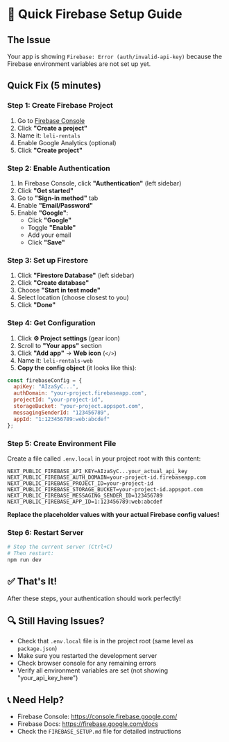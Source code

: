 # 🚀 Quick Firebase Setup Guide

## The Issue
Your app is showing `Firebase: Error (auth/invalid-api-key)` because the Firebase environment variables are not set up yet.

## Quick Fix (5 minutes)

### Step 1: Create Firebase Project
1. Go to [Firebase Console](https://console.firebase.google.com/)
2. Click **"Create a project"**
3. Name it: `leli-rentals`
4. Enable Google Analytics (optional)
5. Click **"Create project"**

### Step 2: Enable Authentication
1. In Firebase Console, click **"Authentication"** (left sidebar)
2. Click **"Get started"**
3. Go to **"Sign-in method"** tab
4. Enable **"Email/Password"**
5. Enable **"Google"**:
   - Click **"Google"**
   - Toggle **"Enable"**
   - Add your email
   - Click **"Save"**

### Step 3: Set up Firestore
1. Click **"Firestore Database"** (left sidebar)
2. Click **"Create database"**
3. Choose **"Start in test mode"**
4. Select location (choose closest to you)
5. Click **"Done"**

### Step 4: Get Configuration
1. Click **⚙️ Project settings** (gear icon)
2. Scroll to **"Your apps"** section
3. Click **"Add app"** → **Web icon** (`</>`)
4. Name it: `leli-rentals-web`
5. **Copy the config object** (it looks like this):

```javascript
const firebaseConfig = {
  apiKey: "AIzaSyC...",
  authDomain: "your-project.firebaseapp.com",
  projectId: "your-project-id",
  storageBucket: "your-project.appspot.com",
  messagingSenderId: "123456789",
  appId: "1:123456789:web:abcdef"
};
```

### Step 5: Create Environment File
Create a file called `.env.local` in your project root with this content:

```env
NEXT_PUBLIC_FIREBASE_API_KEY=AIzaSyC...your_actual_api_key
NEXT_PUBLIC_FIREBASE_AUTH_DOMAIN=your-project-id.firebaseapp.com
NEXT_PUBLIC_FIREBASE_PROJECT_ID=your-project-id
NEXT_PUBLIC_FIREBASE_STORAGE_BUCKET=your-project-id.appspot.com
NEXT_PUBLIC_FIREBASE_MESSAGING_SENDER_ID=123456789
NEXT_PUBLIC_FIREBASE_APP_ID=1:123456789:web:abcdef
```

**Replace the placeholder values with your actual Firebase config values!**

### Step 6: Restart Server
```bash
# Stop the current server (Ctrl+C)
# Then restart:
npm run dev
```

## ✅ That's It!
After these steps, your authentication should work perfectly!

## 🔍 Still Having Issues?
- Check that `.env.local` file is in the project root (same level as `package.json`)
- Make sure you restarted the development server
- Check browser console for any remaining errors
- Verify all environment variables are set (not showing "your_api_key_here")

## 📞 Need Help?
- Firebase Console: https://console.firebase.google.com/
- Firebase Docs: https://firebase.google.com/docs
- Check the `FIREBASE_SETUP.md` file for detailed instructions
